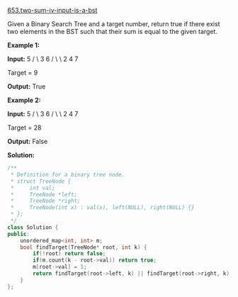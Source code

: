 [653.two-sum-iv-input-is-a-bst](https://leetcode.com/problems/two-sum-iv-input-is-a-bst/)  

Given a Binary Search Tree and a target number, return true if there exist two elements in the BST such that their sum is equal to the given target.

**Example 1:**

**Input:** 
    5
   / \\
  3   6
 / \\   \\
2   4   7

Target = 9

**Output:** True

**Example 2:**

**Input:** 
    5
   / \\
  3   6
 / \\   \\
2   4   7

Target = 28

**Output:** False  



**Solution:**  

```cpp
/**
 * Definition for a binary tree node.
 * struct TreeNode {
 *     int val;
 *     TreeNode *left;
 *     TreeNode *right;
 *     TreeNode(int x) : val(x), left(NULL), right(NULL) {}
 * };
 */
class Solution {
public:
    unordered_map<int, int> m;
    bool findTarget(TreeNode* root, int k) {
        if(!root) return false;
        if(m.count(k - root->val)) return true;
        m[root->val] = 1;
        return findTarget(root->left, k) || findTarget(root->right, k);
    }
};
```
      